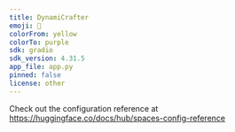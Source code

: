 ```yaml
---
title: DynamiCrafter
emoji: 🐨
colorFrom: yellow
colorTo: purple
sdk: gradio
sdk_version: 4.31.5
app_file: app.py
pinned: false
license: other
---
```


Check out the configuration reference at https://huggingface.co/docs/hub/spaces-config-reference
